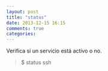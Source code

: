 ```yaml
---
layout: post
title: "status"
date: 2013-12-15 16:15
comments: true
categories: 
---
```

Verifica si un servicio está activo o no.

>$ status ssh

